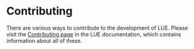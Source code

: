 # Contributing

There are various ways to contribute to the development of LUE. Please visit the [Contributing
page](https://lue.computationalgeography.org/doc/contribute) in the LUE documentation, which contains
information about all of these.
